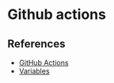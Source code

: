 # Github actions

## References
- [GitHub Actions](https://github.com/features/actions)
- [Variables](https://docs.github.com/en/actions/reference/workflows-and-actions/variables)